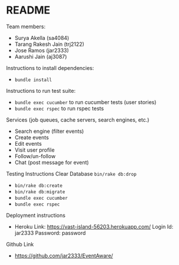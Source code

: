 # README
Team members:
* Surya Akella (sa4084)
* Tarang Rakesh Jain (trj2122)
* Jose Ramos (jar2333)
* Aarushi Jain (aj3087)

Instructions to install dependencies:

* ```bundle install```


Instructions to run test suite:
* ```bundle exec cucumber``` to run cucumber tests (user stories)
* ```bundle exec rspec``` to run rspec tests

Services (job queues, cache servers, search engines, etc.)

* Search engine (filter events)
* Create events
* Edit events
* Visit user profile
* Follow/un-follow
* Chat (post message for event)

Testing Instructions
Clear Database ```bin/rake db:drop```
* ```bin/rake db:create```
* ```bin/rake db:migrate```
* ```bundle exec cucumber```
* ```bundle exec rspec```

Deployment instructions
* Heroku Link: https://vast-island-56203.herokuapp.com/
Login Id: jar2333
Password: password

Github Link
* https://github.com/jar2333/EventAware/
